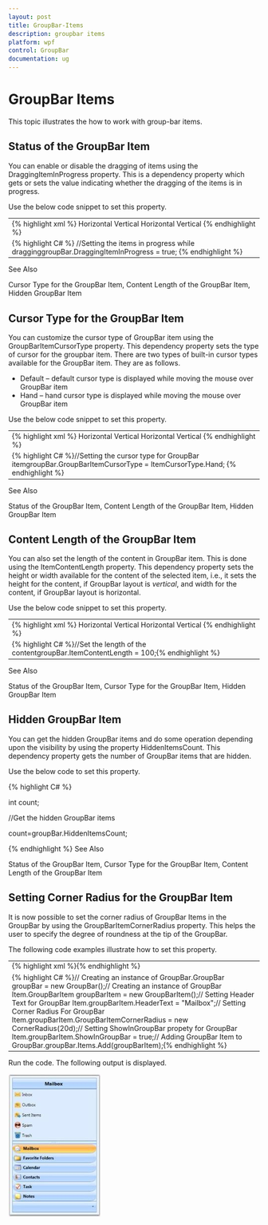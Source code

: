 ```yaml
---
layout: post
title: GroupBar-Items
description: groupbar items
platform: wpf
control: GroupBar
documentation: ug
---
```


# GroupBar Items

This topic illustrates the how to work with group-bar items.

## Status of the GroupBar Item

You can enable or disable the dragging of items using the DraggingItemInProgress property. This is a dependency property which gets or sets the value indicating whether the dragging of the items is in progress.

Use the below code snippet to set this property.



<table>
<tr>
<td>
{% highlight xml %}<!-- Adding GroupBar --><syncfusion:GroupBar Height="200" DraggingItemInProgress="True" Width="230" Name="groupBar">  <!-- Adding GroupBarItem -->  <syncfusion:GroupBarItem Name="groupBarItem" Header="GroupBarItem">    <!-- Adding content for GroupBar item using panel -->    <StackPanel Orientation="Vertical">      <TextBlock Text="GroupBar Orientation" Margin="4,4,2,2"/>      <RadioButton IsChecked="True" Margin="4,2,2,2">Horizontal</RadioButton>      <RadioButton Margin="4,2,2,2">Vertical</RadioButton>      <TextBlock Text="GroupView Orientation" Margin="4,4,2,2"/>      <RadioButton Margin="4,2,2,2">Horizontal</RadioButton>      <RadioButton IsChecked="True" Margin="4,2,2,2">Vertical</RadioButton>    </StackPanel>  </syncfusion:GroupBarItem>  <!-- Adding GroupBarItem -->  <syncfusion:GroupBarItem Name="groupBarItem1" HeaderImageSource="Label.gif" Header="General">    <!-- Adding content for GroupBar item using GroupView -->    <syncfusion:GroupView Name="groupView" IsListViewMode="True">      <syncfusion:GroupViewItem Text="List View"/>      <syncfusion:GroupViewItem Text="Show ContextMenu"/>      <syncfusion:GroupViewItem Text="Show ToolTip"/>    </syncfusion:GroupView>  </syncfusion:GroupBarItem></syncfusion:GroupBar> {% endhighlight %}
</td></tr>
<tr>
<td>
{% highlight C# %} //Setting the items in progress while dragginggroupBar.DraggingItemInProgress = true; {% endhighlight %} </td></tr>
</table>


See Also

Cursor Type for the GroupBar Item, Content Length of the GroupBar Item, Hidden GroupBar Item

## Cursor Type for the GroupBar Item

You can customize the cursor type of GroupBar item using the GroupBarItemCursorType property. This dependency property sets the type of cursor for the groupbar item. There are two types of built-in cursor types available for the GroupBar item. They are as follows.

* Default – default cursor type is displayed while moving the mouse over GroupBar item
* Hand – hand cursor type is displayed while moving the mouse over GroupBar item

Use the below code snippet to set this property.

<table>
<tr>
<td>
{% highlight xml %}<!-- Adding GroupBar --><syncfusion:GroupBar Height="200" GroupBarItemCursorType="Hand"  Width="230" Name="groupBar">  <!-- Adding GroupBarItem -->  <syncfusion:GroupBarItem Name="groupBarItem" Header="GroupBarItem">    <!-- Adding content for GroupBar item using panel -->    <StackPanel Orientation="Vertical">      <TextBlock Text="GroupBar Orientation" Margin="4,4,2,2"/>      <RadioButton IsChecked="True" Margin="4,2,2,2">Horizontal</RadioButton>      <RadioButton Margin="4,2,2,2">Vertical</RadioButton>      <TextBlock Text="GroupView Orientation" Margin="4,4,2,2"/>      <RadioButton Margin="4,2,2,2">Horizontal</RadioButton>      <RadioButton IsChecked="True" Margin="4,2,2,2">Vertical</RadioButton>    </StackPanel>  </syncfusion:GroupBarItem>  <!-- Adding GroupBarItem -->  <syncfusion:GroupBarItem Name="groupBarItem1" HeaderImageSource="Label.gif" Header="General">    <!-- Adding content for GroupBar item using GroupView -->    <syncfusion:GroupView Name="groupView" IsListViewMode="True">      <syncfusion:GroupViewItem Text="List View"/>      <syncfusion:GroupViewItem Text="Show ContextMenu"/>      <syncfusion:GroupViewItem Text="Show ToolTip"/>    </syncfusion:GroupView>  </syncfusion:GroupBarItem>          </syncfusion:GroupBar> {% endhighlight %} </td></tr>
<tr>
<td>
{% highlight C# %}//Setting the cursor type for GroupBar itemgroupBar.GroupBarItemCursorType = ItemCursorType.Hand; {% endhighlight %} </td></tr>
</table>


See Also

Status of the GroupBar Item, Content Length of the GroupBar Item, Hidden GroupBar Item

## Content Length of the GroupBar Item

You can also set the length of the content in GroupBar item. This is done using the ItemContentLength property. This dependency property sets the height or width available for the content of the selected item, i.e., it sets the height for the content, if GroupBar layout is _vertical_, and width for the content, if GroupBar layout is horizontal. 

Use the below code snippet to set this property.



<table>
<tr>
<td>
{% highlight xml %}<!-- Adding GroupBar --><syncfusion:GroupBar Height="200" Width="230" ItemContentLength="100" Name="groupBar">  <!-- Adding GroupBarItem -->  <syncfusion:GroupBarItem Name="groupBarItem" Header="GroupBarItem" IsSelected="True">    <!-- Adding content for GroupBar item using panel -->    <StackPanel Orientation="Vertical">      <TextBlock Text="GroupBar Orientation" Margin="4,4,2,2"/>      <RadioButton IsChecked="True" Margin="4,2,2,2">Horizontal</RadioButton>      <RadioButton Margin="4,2,2,2">Vertical</RadioButton>      <TextBlock Text="GroupView Orientation" Margin="4,4,2,2"/>      <RadioButton Margin="4,2,2,2">Horizontal</RadioButton>      <RadioButton IsChecked="True" Margin="4,2,2,2">Vertical</RadioButton>    </StackPanel>  </syncfusion:GroupBarItem>  <!-- Adding GroupBarItem -->  <syncfusion:GroupBarItem Name="groupBarItem1" HeaderImageSource="Label.gif" Header="General">    <!-- Adding content for GroupBar item using GroupView -->    <syncfusion:GroupView Name="groupView" IsListViewMode="True">      <syncfusion:GroupViewItem Text="List View"/>      <syncfusion:GroupViewItem Text="Show ContextMenu"/>      <syncfusion:GroupViewItem Text="Show ToolTip"/>    </syncfusion:GroupView>  </syncfusion:GroupBarItem></syncfusion:GroupBar>{% endhighlight %}</td></tr>
<tr>
<td>
{% highlight C# %}//Set the length of the contentgroupBar.ItemContentLength = 100;{% endhighlight %}</td></tr>
</table>


See Also

Status of the GroupBar Item, Cursor Type for the GroupBar Item, Hidden GroupBar Item

## Hidden GroupBar Item

You can get the hidden GroupBar items and do some operation depending upon the visibility by using the property HiddenItemsCount. This dependency property gets the number of GroupBar items that are hidden.

Use the below code to set this property.



{% highlight C# %}



int count;



//Get the hidden GroupBar items

count=groupBar.HiddenItemsCount;


{% endhighlight %}
See Also

Status of the GroupBar Item, Cursor Type for the GroupBar Item, Content Length of the GroupBar Item

## Setting Corner Radius for the GroupBar Item

It is now possible to set the corner radius of GroupBar Items in the GroupBar by using the GroupBarItemCornerRadius property. This helps the user to specify the degree of roundness at the tip of the GroupBar. 

The following code examples illustrate how to set this property.



<table>
<tr>
<td>
{% highlight xml %}<syncfusion:GroupBarItem HeaderText="Mailbox" GroupBarItemCornerRadius="20" ShowInGroupBar="True">{% endhighlight %}</td></tr>
<tr>
<td>
{% highlight C# %}// Creating an instance of GroupBar.GroupBar groupBar = new GroupBar();// Creating an instance of GroupBar Item.GroupBarItem groupBarItem = new GroupBarItem();// Setting Header Text for GroupBar Item.groupBarItem.HeaderText = "Mailbox";// Setting Corner Radius For GroupBar Item.groupBarItem.GroupBarItemCornerRadius = new CornerRadius(20d);// Setting ShowInGroupBar propety for GroupBar Item.groupBarItem.ShowInGroupBar = true;// Adding GroupBar Item to GroupBar.groupBar.Items.Add(groupBarItem);{% endhighlight %}</td></tr>
</table>


Run the code. The following output is displayed.



![](GroupBar-Items_images/GroupBar-Items_img1.jpeg)






